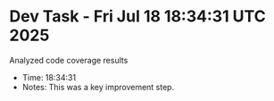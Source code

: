 # Dev Task - Fri Jul 18 18:34:31 UTC 2025
Analyzed code coverage results
- Time: 18:34:31
- Notes: This was a key improvement step.
